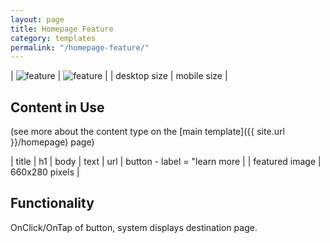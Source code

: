 ```yaml
---
layout: page
title: Homepage Feature
category: templates
permalink: "/homepage-feature/"
---
```


| ![feature](../assets/img/homepage/feature.png) | ![feature](../assets/img/homepage/feature-sm.png) |
| desktop size | mobile size |

## Content in Use
(see more about the content type on the [main template]({{ site.url }}/homepage) page)

| title | h1
| body | text
| url | button - label = "learn more |
| featured image | 660x280 pixels |


## Functionality
OnClick/OnTap of button, system displays destination page.